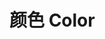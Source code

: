 <script setup lang="ts">
  import colorPage from "../../components/color-page/index.vue";
</script>

# 颜色 Color

<color-page />
